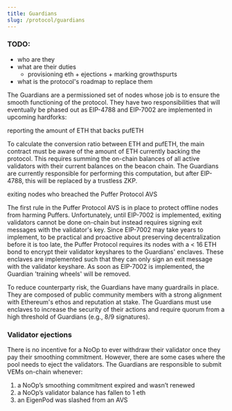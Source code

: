 ```yaml
---
title: Guardians
slug: /protocol/guardians
---
```

### TODO:
- who are they 
- what are their duties
    - provisioning eth + ejections + marking growthspurts
- what is the protocol's roadmap to replace them

The Guardians are a permissioned set of nodes whose job is to ensure the smooth functioning of the protocol. They have two responsibilities that will eventually be phased out as EIP-4788 and EIP-7002 are implemented in upcoming hardforks:

reporting the amount of ETH that backs pufETH

To calculate the conversion ratio between ETH and pufETH, the main contract must be aware of the amount of ETH currently backing the protocol. This requires summing the on-chain balances of all active validators with their current balances on the beacon chain. The Guardians are currently responsible for performing this computation, but after EIP-4788, this will be replaced by a trustless ZKP.

exiting nodes who breached the Puffer Protocol AVS

The first rule in the Puffer Protocol AVS is in place to protect offline nodes from harming Puffers. Unfortunately, until EIP-7002 is implemented, exiting validators cannot be done on-chain but instead requires signing exit messages with the validator's key. Since EIP-7002 may take years to implement, to be practical and proactive about preserving decentralization before it is too late, the Puffer Protocol requires its nodes with a < 16 ETH bond to encrypt their validator keyshares to the Guardians' enclaves. These enclaves are implemented such that they can only sign an exit message with the validator keyshare. As soon as EIP-7002 is implemented, the Guardian 'training wheels' will be removed.

To reduce counterparty risk, the Guardians have many guardrails in place. They are composed of public community members with a strong alignment with Ethereum's ethos and reputation at stake. The Guardians must use enclaves to increase the security of their actions and require quorum from a high threshold of Guardians (e.g., 8/9 signatures).

### Validator **ejections**

There is no incentive for a NoOp to ever withdraw their validator once they pay their smoothing commitment. However, there are some cases where the pool needs to eject the validators. The Guardians are responsible to submit VEMs on-chain whenever:

1. a NoOp’s smoothing commitment expired and wasn’t renewed
2. a NoOp’s validator balance has fallen to 1 eth 
3. an EigenPod was slashed from an AVS